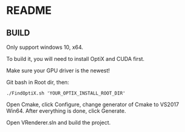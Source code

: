 # README

## BUILD

Only support windows 10, x64.

To build it, you will need to install OptiX and CUDA first.

Make sure your GPU driver is the newest!

Git bash in Root dir, then:

`./FindOptiX.sh 'YOUR_OPTIX_INSTALL_ROOT_DIR'                 `

Open Cmake, click Configure, change generator of Cmake to VS2017 Win64. After everything is done, click Generate.

Open VRenderer.sln and build the project.